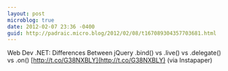 ```yaml
---
layout: post
microblog: true
date: 2012-02-07 23:36 -0400
guid: http://padraic.micro.blog/2012/02/08/t167089304357703681.html
---
```

Web Dev .NET: Differences Between jQuery .bind() vs .live() vs .delegate() vs .on() [http://t.co/G38NXBLY](http://t.co/G38NXBLY) (via Instapaper)
